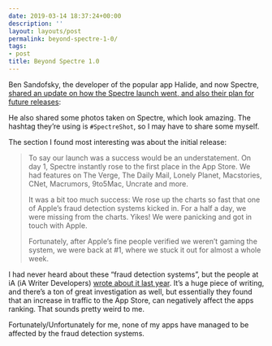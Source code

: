 ```yaml
---
date: 2019-03-14 18:37:24+00:00
description: ''
layout: layouts/post
permalink: beyond-spectre-1-0/
tags:
- post
title: Beyond Spectre 1.0
---
```


<p>Ben Sandofsky, the developer of the popular app Halide, and now Spectre, <a href="https://blog.halide.cam/beyond-spectre-1-0-43b77806c76c">shared an update on how the Spectre launch went, and also their plan for future releases</a>:</p>
<p>He also shared some photos taken on Spectre, which look amazing. The hashtag they&#8217;re using is <code>#SpectreShot</code>, so I may have to share some myself.</p>
<p>The section I found most interesting was about the initial release:</p>
<blockquote><p>To say our launch was a success would be an understatement. On day 1, Spectre instantly rose to the first place in the App Store. We had features on The Verge, The Daily Mail, Lonely Planet, Macstories, CNet, Macrumors, 9to5Mac, Uncrate and more.</p>
<p>It was a bit too much success: We rose up the charts so fast that one of Apple’s fraud detection systems kicked in. For a half a day, we were missing from the charts. Yikes! We were panicking and got in touch with Apple.</p>
<p>Fortunately, after Apple’s fine people verified we weren’t gaming the system, we were back at #1, where we stuck it out for almost a whole week.</p></blockquote>
<p>I had never heard about these &#8220;fraud detection systems&#8221;, but the people at iA (iA Writer Developers) <a href="https://ia.net/writer/blog/what-happens-to-the-traffic-you-send-to-the-app-store">wrote about it last year</a>. It&#8217;s a huge piece of writing, and there&#8217;s a ton of great investigation as well, but essentially they found that an increase in traffic to the App Store, can negatively affect the apps ranking. That sounds pretty weird to me.</p>
<p>Fortunately/Unfortunately for me, none of my apps have managed to be affected by the fraud detection systems.</p>
